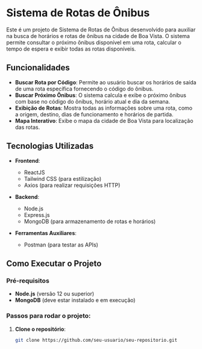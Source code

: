# Sistema de Rotas de Ônibus

Este é um projeto de Sistema de Rotas de Ônibus desenvolvido para auxiliar na busca de horários e rotas de ônibus na cidade de Boa Vista. O sistema permite consultar o próximo ônibus disponível em uma rota, calcular o tempo de espera e exibir todas as rotas disponíveis.

## Funcionalidades

- **Buscar Rota por Código**: Permite ao usuário buscar os horários de saída de uma rota específica fornecendo o código do ônibus.
- **Buscar Próximo Ônibus**: O sistema calcula e exibe o próximo ônibus com base no código do ônibus, horário atual e dia da semana.
- **Exibição de Rotas**: Mostra todas as informações sobre uma rota, como a origem, destino, dias de funcionamento e horários de partida.
- **Mapa Interativo**: Exibe o mapa da cidade de Boa Vista para localização das rotas.

## Tecnologias Utilizadas

- **Frontend**:
  - ReactJS
  - Tailwind CSS (para estilização)
  - Axios (para realizar requisições HTTP)
  
- **Backend**:
  - Node.js
  - Express.js
  - MongoDB (para armazenamento de rotas e horários)

- **Ferramentas Auxiliares**:
  - Postman (para testar as APIs)
  
## Como Executar o Projeto

### Pré-requisitos

- **Node.js** (versão 12 ou superior)
- **MongoDB** (deve estar instalado e em execução)

### Passos para rodar o projeto:

1. **Clone o repositório**:
   ```bash
   git clone https://github.com/seu-usuario/seu-repositorio.git

